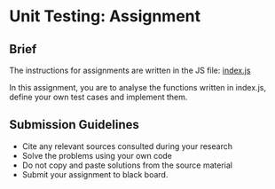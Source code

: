 # Unit Testing: Assignment

## Brief

The instructions for assignments are written in the JS file: [index.js](./test-project/index.js)

In this assignment, you are to analyse the functions written in index.js, define your own test cases and implement them.

## Submission Guidelines

- Cite any relevant sources consulted during your research
- Solve the problems using your own code
- Do not copy and paste solutions from the source material
- Submit your assignment to black board.
